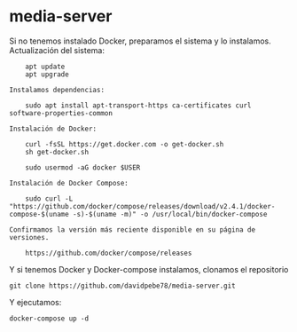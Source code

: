 # media-server
Si no tenemos instalado Docker, preparamos el sistema y lo instalamos.
    Actualización del sistema:

        apt update
        apt upgrade

    Instalamos dependencias:

        sudo apt install apt-transport-https ca-certificates curl software-properties-common

    Instalación de Docker:

        curl -fsSL https://get.docker.com -o get-docker.sh
        sh get-docker.sh

        sudo usermod -aG docker $USER

    Instalación de Docker Compose:

        sudo curl -L "https://github.com/docker/compose/releases/download/v2.4.1/docker-compose-$(uname -s)-$(uname -m)" -o /usr/local/bin/docker-compose
    
    Confirmamos la versión más reciente disponible en su página de versiones.

        https://github.com/docker/compose/releases

Y si tenemos Docker y Docker-compose instalamos, clonamos el repositorio
    
    git clone https://github.com/davidpebe78/media-server.git

Y ejecutamos:

    docker-compose up -d
